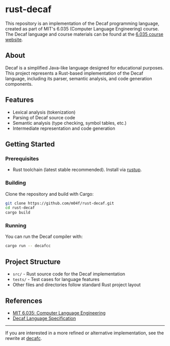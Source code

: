 # rust-decaf

This repository is an implementation of the Decaf programming language, created as part of MIT's 6.035 (Computer Language Engineering) course. The Decaf language and course materials can be found at the [6.035 course website](http://6.035.scripts.mit.edu/fa18/).

## About

Decaf is a simplified Java-like language designed for educational purposes. This project represents a Rust-based implementation of the Decaf language, including its parser, semantic analysis, and code generation components.

## Features

- Lexical analysis (tokenization)
- Parsing of Decaf source code
- Semantic analysis (type checking, symbol tables, etc.)
- Intermediate representation and code generation

## Getting Started

### Prerequisites

- Rust toolchain (latest stable recommended). Install via [rustup](https://rustup.rs/).

### Building

Clone the repository and build with Cargo:

```bash
git clone https://github.com/m04f/rust-decaf.git
cd rust-decaf
cargo build
```

### Running

You can run the Decaf compiler with:

```bash
cargo run -- decafcc
```

## Project Structure

- `src/` - Rust source code for the Decaf implementation
- `tests/` - Test cases for language features
- Other files and directories follow standard Rust project layout

## References

- [MIT 6.035: Computer Language Engineering](http://6.035.scripts.mit.edu/fa18/)
- [Decaf Language Specification]([http://6.035.scripts.mit.edu/fa18/decaf.pdf](http://6.035.scripts.mit.edu/fa18/handout-pdfs/01-decaf-spec.pdf))

---

If you are interested in a more refined or alternative implementation, see the rewrite at [decafc](https://github.com/mostafa-khaled775/decafc).
